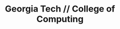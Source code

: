 ---
layout: work-single
title: Georgia Tech // College of Computing
year: 2012
link: "http://www.cc.gatech.edu/"
image: gt-coc.jpg
tags: "Drupal&nbsp7"
description: 
role:  Front-End Developer
published: false
---